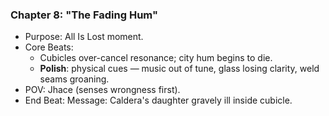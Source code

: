 ### Chapter 8: "The Fading Hum"
* Purpose: All Is Lost moment.
* Core Beats:
    - Cubicles over-cancel resonance; city hum begins to die.
    - **Polish**: physical cues — music out of tune, glass losing clarity, weld seams groaning.
* POV: Jhace (senses wrongness first).
* End Beat: Message: Caldera's daughter gravely ill inside cubicle.
